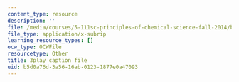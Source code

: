 ```yaml
---
content_type: resource
description: ''
file: /media/courses/5-111sc-principles-of-chemical-science-fall-2014/b5d0a76d3a5616ab01231877e0a47093_JBgbUI3pxV0.srt
file_type: application/x-subrip
learning_resource_types: []
ocw_type: OCWFile
resourcetype: Other
title: 3play caption file
uid: b5d0a76d-3a56-16ab-0123-1877e0a47093
---
```


